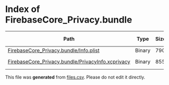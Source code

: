 # Index of FirebaseCore_Privacy.bundle

| Path | Type | Size | Format | Language | DiE Info | Notes | Hash |
| --- | --- | --- | --- | --- | --- | --- | --- |
| [FirebaseCore_Privacy.bundle/Info.plist](./FirebaseCore_Privacy.bundle/Info.plist) | Binary | 790 |  |  |  |  | 9573af2a742c8941d802ded07412f0916b02240ae69fea1e220045b19e71f5a1 |
| [FirebaseCore_Privacy.bundle/PrivacyInfo.xcprivacy](./FirebaseCore_Privacy.bundle/PrivacyInfo.xcprivacy) | Binary | 855 | plain text[LF] | XML(1.0) |  |  | 11e31f5f6b60e80ebd5901549fce5043f9af3e683f874022945000b405306c3f |


This file was **generated** from [files.csv](../../../../../../../../../files.csv). Please do not edit it directly.
